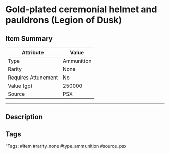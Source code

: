 # Gold-plated ceremonial helmet and pauldrons (Legion of Dusk)

## Item Summary

| Attribute            | Value                        |
|----------------------|------------------------------|
| Type                 | Ammunition |
| Rarity               | None             |
| Requires Attunement  | No                |
| Value (gp)           | 250000    |
| Source               | PSX |

---

## Description



## Tags

^Tags: #item #rarity_none #type_ammunition #source_psx